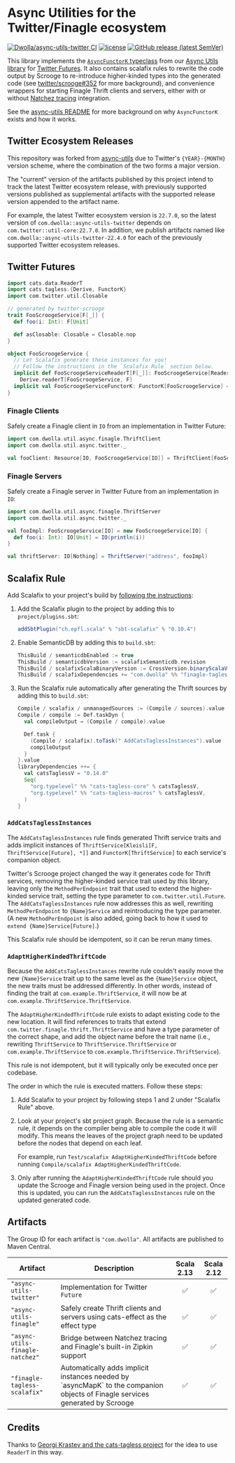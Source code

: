 # Async Utilities for the Twitter/Finagle ecosystem

[![Dwolla/async-utils-twitter CI](https://github.com/Dwolla/async-utils-twitter/actions/workflows/ci.yml/badge.svg)](https://github.com/Dwolla/async-utils-twitter/actions)
[![license](https://img.shields.io/github/license/Dwolla/async-utils-twitter.svg)](https://github.com/Dwolla/async-utils-twitter/blob/main/LICENSE.txt)
[![GitHub release (latest SemVer)](https://img.shields.io/github/v/release/dwolla/async-utils-twitter)](https://github.com/Dwolla/async-utils-twitter/releases)

This library implements the [`AsyncFunctorK` typeclass](https://github.com/Dwolla/async-utils/blob/d303f6eb1a0de41c810913c62d64bace6aeaadad/core/shared/src/main/scala/com/dwolla/util/async/AsyncFunctorK.scala#L7) from our [Async Utils library](https://github.com/Dwolla/async-utils) for [Twitter Futures](https://github.com/twitter/util/blob/f75a6f7ed47b95f6eb6d54d65886237104f8d9e2/util-core/src/main/scala/com/twitter/util/Future.scala#L1). It also contains scalafix rules to rewrite the code output by Scrooge to re-introduce higher-kinded types into the generated code (see [twitter/scrooge#352](https://github.com/twitter/scrooge/issues/352) for more background), and convenience wrappers for starting Finagle Thrift clients and servers, either with or without [Natchez tracing](https://github.com/tpolecat/natchez) integration.

See the [async-utils README](https://github.com/Dwolla/async-utils) for more background on why `AsyncFunctorK` exists and how it works.

## Twitter Ecosystem Releases
This repository was forked from [async-utils](https://github.com/Dwolla/async-utils) due to 
Twitter's `{YEAR}-{MONTH}` version scheme, where the combination of the two forms a major version.

The "current" version of the artifacts published by this project intend to track
the latest Twitter ecosystem release, with previously supported versions published
as supplemental artifacts with the supported release version appended to
the artifact name.

For example, the latest Twitter ecosystem version is `22.7.0`, so the latest version of
`com.dwolla::async-utils-twitter` depends on `com.twitter::util-core:22.7.0`. In addition,
we publish artifacts named like `com.dwolla::async-utils-twitter-22.4.0` for each of the
previously supported Twitter ecosystem releases.

## Twitter Futures

```scala
import cats.data.ReaderT
import cats.tagless.{Derive, FunctorK}
import com.twitter.util.Closable

// generated by twitter-scrooge
trait FooScroogeService[F[_]] {
  def foo(i: Int): F[Unit]

  def asClosable: Closable = Closable.nop
}

object FooScroogeService {
  // Let Scalafix generate these instances for you! 
  // Follow the instructions in the `Scalafix Rule` section below.
  implicit def FooScroogeServiceReaderT[F[_]]: FooScroogeService[ReaderT[F, FooScroogeService[F], *]] =
    Derive.readerT[FooScroogeService, F]
  implicit val FooScroogeServiceFunctorK: FunctorK[FooScroogeService] = Derive.functorK[FooScroogeService]
}
```

### Finagle Clients

Safely create a Finagle client in `IO` from an implementation in Twitter Future:

```scala
import com.dwolla.util.async.finagle.ThriftClient
import com.dwolla.util.async.twitter._

val fooClient: Resource[IO, FooScroogeService[IO]] = ThriftClient[FooScroogeService]("destination")
```

### Finagle Servers

Safely create a Finagle server in Twitter Future from an implementation in `IO`:

```scala
import com.dwolla.util.async.finagle.ThriftServer
import com.dwolla.util.async.twitter._

val fooImpl: FooScroogeService[IO] = new FooScroogeService[IO] {
  def foo(i: Int): IO[Unit] = IO(println(i))
}

val thriftServer: IO[Nothing] = ThriftServer("address", fooImpl)
```

## Scalafix Rule

Add Scalafix to your project's build by [following the instructions](https://scalacenter.github.io/scalafix/docs/users/installation.html#sbt):

1. Add the Scalafix plugin to the project by adding this to `project/plugins.sbt`:

    ```scala
    addSbtPlugin("ch.epfl.scala" % "sbt-scalafix" % "0.10.4")
    ```

2. Enable SemanticDB by adding this to `build.sbt`:

    ```scala
    ThisBuild / semanticdbEnabled := true
    ThisBuild / semanticdbVersion := scalafixSemanticdb.revision
    ThisBuild / scalafixScalaBinaryVersion := CrossVersion.binaryScalaVersion(scalaVersion.value)
    ThisBuild / scalafixDependencies += "com.dwolla" %% "finagle-tagless-scalafix" % "0.2.0"
    ```

3. Run the Scalafix rule automatically after generating the Thrift sources by adding this to `build.sbt`:

    ```scala
    Compile / scalafix / unmanagedSources := (Compile / sources).value
    Compile / compile := Def.taskDyn {
      val compileOutput = (Compile / compile).value

      Def.task {
        (Compile / scalafix).toTask(" AddCatsTaglessInstances").value
        compileOutput
      }
    }.value
    libraryDependencies ++= {
      val catsTaglessV = "0.14.0"
      Seq(
        "org.typelevel" %% "cats-tagless-core" % catsTaglessV,
        "org.typelevel" %% "cats-tagless-macros" % catsTaglessV,
      )
    }
    ```

### `AddCatsTaglessInstances`

The `AddCatsTaglessInstances` rule finds generated Thrift service traits and adds implicit instances of
`ThriftService[Kleisli[F, ThriftService[Future], *]]` and `FunctorK[ThriftService]` to each service's
companion object.

Twitter's Scrooge project changed the way it generates code for Thrift services, removing the
higher-kinded service trait used by this library, leaving only the `MethodPerEndpoint` trait
that used to extend the higher-kinded service trait, setting the type parameter to `com.twitter.util.Future`.
The `AddCatsTaglessInstances` rule now addresses this as well, rewriting `MethodPerEndpoint` to
`{Name}Service` and reintroducing the type parameter. (A new `MethodPerEndpoint` is also added, 
going back to how it used to `extend {Name}Service[Future]`.)

This Scalafix rule should be idempotent, so it can be rerun many times.

### `AdaptHigherKindedThriftCode`

Because the `AddCatsTaglessInstances` rewrite rule couldn't easily move the new `{Name}Service` trait up
to the same level as the `{Name}Service` object, the new traits must be addressed differently. In other
words, instead of finding the trait at `com.example.ThriftService`, it will now be 
at `com.example.ThriftService.ThriftService`.

The `AdaptHigherKindedThriftCode` rule exists to adapt existing code to the new location. It will
find references to traits that extend `com.twitter.finagle.thrift.ThriftService` and have a type 
parameter of the correct shape, and add the object name before the trait name (i.e., rewriting 
`ThriftService` to `ThriftService.ThriftService` or `com.example.ThriftService` to
`com.example.ThriftService.ThriftService`).

This rule is not idempotent, but it will typically only be executed once per codebase.

The order in which the rule is executed matters. Follow these steps:

1. Add Scalafix to your project by following steps 1 and 2 under "Scalafix Rule" above.
2. Look at your project's sbt project graph. Because the rule is a semantic rule, it depends 
   on the compiler being able to compile the code it will modify. This means the leaves of
   the project graph need to be updated before the nodes that depend on each leaf.
   
   For example, run `Test/scalafix AdaptHigherKindedThriftCode` before 
   running `Compile/scalafix AdaptHigherKindedThriftCode`.
3. Only after running the `AdaptHigherKindedThriftCode` rule should you update the Scrooge
   and Finagle version being used in the project. Once this is updated, you can run the 
   `AddCatsTaglessInstances` rule on the updated generated code.

## Artifacts

The Group ID for each artifact is `"com.dwolla"`. All artifacts are published to Maven Central.

<table>
<thead>
<tr>
<th>Artifact</th>
<th>Description</th>
<th align="center">Scala 2.13</th>
<th align="center">Scala 2.12</th>
</tr>
</thead>
<tbody>
<tr>
<td><code>"async-utils-twitter"</code></td>
<td>Implementation for Twitter <code>Future</code></td>
<td align="center"><g-emoji class="g-emoji" alias="white_check_mark" fallback-src="https://github.githubassets.com/images/icons/emoji/unicode/2705.png">✅</g-emoji></td>
<td align="center"><g-emoji class="g-emoji" alias="white_check_mark" fallback-src="https://github.githubassets.com/images/icons/emoji/unicode/2705.png">✅</g-emoji></td>
</tr>
<tr>
<td><code>"async-utils-finagle"</code></td>
<td>Safely create Thrift clients and servers using cats-effect as the effect type</td>
<td align="center"><g-emoji class="g-emoji" alias="white_check_mark" fallback-src="https://github.githubassets.com/images/icons/emoji/unicode/2705.png">✅</g-emoji></td>
<td align="center"><g-emoji class="g-emoji" alias="white_check_mark" fallback-src="https://github.githubassets.com/images/icons/emoji/unicode/2705.png">✅</g-emoji></td>
</tr>
<tr>
<td><code>"async-utils-finagle-natchez"</code></td>
<td>Bridge between Natchez tracing and Finagle's built-in Zipkin support</td>
<td align="center"><g-emoji class="g-emoji" alias="white_check_mark" fallback-src="https://github.githubassets.com/images/icons/emoji/unicode/2705.png">✅</g-emoji></td>
<td align="center"><g-emoji class="g-emoji" alias="white_check_mark" fallback-src="https://github.githubassets.com/images/icons/emoji/unicode/2705.png">✅</g-emoji></td>
</tr>
<tr>
<td><code>"finagle-tagless-scalafix"</code></td>
<td>Automatically adds implicit instances needed by `asyncMapK` to the companion objects of Finagle services generated by Scrooge</td>
<td align="center"><g-emoji class="g-emoji" alias="white_check_mark" fallback-src="https://github.githubassets.com/images/icons/emoji/unicode/2705.png">✅</g-emoji></td>
<td align="center"><g-emoji class="g-emoji" alias="white_check_mark" fallback-src="https://github.githubassets.com/images/icons/emoji/unicode/2705.png">✅</g-emoji></td>
</tr>
</tbody>
</table>

## Credits

Thanks to [Georgi Krastev and the cats-tagless project](https://github.com/typelevel/cats-tagless/pull/250/files) for the idea to use `ReaderT` in this way.

